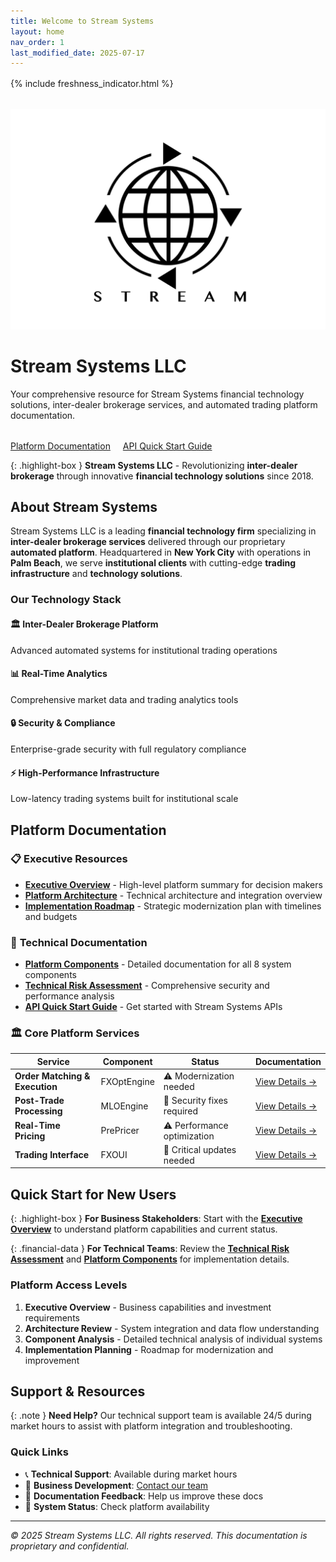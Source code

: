 ```yaml
---
title: Welcome to Stream Systems
layout: home
nav_order: 1
last_modified_date: 2025-07-17
---
```


<div style="margin-bottom: 2rem; margin-top: 1rem; position: relative; z-index: 10;">
{% include freshness_indicator.html %}
</div>

<div class="hero-section">
  <img src="/assets/images/uploads/streamlogo_transparent_bandw.png" alt="Stream Systems LLC Logo" class="hero-logo">
  <h1>Stream Systems LLC</h1>
  <p>Your comprehensive resource for Stream Systems financial technology solutions, inter-dealer brokerage services, and automated trading platform documentation.</p>
  
  <div style="margin-top: 2rem;">
    <a href="components/" class="btn btn-primary" style="margin-right: 1rem;">Platform Documentation</a>
    <a href="test.html" class="btn">API Quick Start Guide</a>
  </div>
</div>

{: .highlight-box }
**Stream Systems LLC** - Revolutionizing **inter-dealer brokerage** through innovative **financial technology solutions** since 2018.

## About Stream Systems

Stream Systems LLC is a leading **financial technology firm** specializing in **inter-dealer brokerage services** delivered through our proprietary **automated platform**. Headquartered in **New York City** with operations in **Palm Beach**, we serve **institutional clients** with cutting-edge **trading infrastructure** and **technology solutions**.

### Our Technology Stack

<div class="content-section" markdown="1">

#### 🏛️ **Inter-Dealer Brokerage Platform**
Advanced automated systems for institutional trading operations

#### 📊 **Real-Time Analytics**  
Comprehensive market data and trading analytics tools

#### 🔒 **Security & Compliance**
Enterprise-grade security with full regulatory compliance

#### ⚡ **High-Performance Infrastructure**
Low-latency trading systems built for institutional scale

</div>

## Platform Documentation

### 📋 **Executive Resources**
- **[Executive Overview](executive-overview.html)** - High-level platform summary for decision makers
- **[Platform Architecture](platform-architecture.html)** - Technical architecture and integration overview
- **[Implementation Roadmap](implementation-roadmap.html)** - Strategic modernization plan with timelines and budgets

### 🔧 **Technical Documentation**
- **[Platform Components](components/)** - Detailed documentation for all 8 system components
- **[Technical Risk Assessment](technical-risk-assessment.html)** - Comprehensive security and performance analysis
- **[API Quick Start Guide](test.html)** - Get started with Stream Systems APIs

### 🏛️ **Core Platform Services**

| Service | Component | Status | Documentation |
|---------|-----------|--------|---------------|
| **Order Matching & Execution** | FXOptEngine | ⚠️ Modernization needed | [View Details →](components/fxoptengine.html) |
| **Post-Trade Processing** | MLOEngine | 🔴 Security fixes required | [View Details →](components/mloengine.html) |
| **Real-Time Pricing** | PrePricer | ⚠️ Performance optimization | [View Details →](components/prepricer.html) |
| **Trading Interface** | FXOUI | 🔴 Critical updates needed | [View Details →](components/fxoui.html) |

## Quick Start for New Users

{: .highlight-box }
**For Business Stakeholders**: Start with the **[Executive Overview](executive-overview.html)** to understand platform capabilities and current status.

{: .financial-data }
**For Technical Teams**: Review the **[Technical Risk Assessment](technical-risk-assessment.html)** and **[Platform Components](components/)** for implementation details.

### Platform Access Levels

1. **Executive Overview** - Business capabilities and investment requirements
2. **Architecture Review** - System integration and data flow understanding  
3. **Component Analysis** - Detailed technical analysis of individual systems
4. **Implementation Planning** - Roadmap for modernization and improvement

## Support & Resources

{: .note }
**Need Help?** Our technical support team is available 24/5 during market hours to assist with platform integration and troubleshooting.

### Quick Links

- 📞 **Technical Support**: Available during market hours
- 💼 **Business Development**: [Contact our team](http://www.streamsystems.io)
- 📧 **Documentation Feedback**: Help us improve these docs
- 🔧 **System Status**: Check platform availability

---

*© 2025 Stream Systems LLC. All rights reserved. This documentation is proprietary and confidential.*